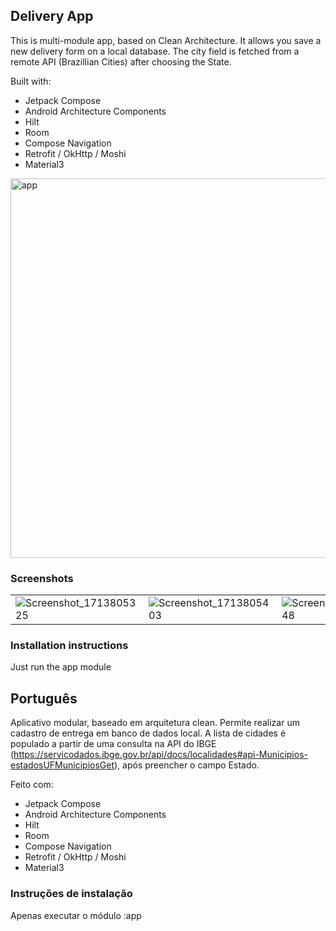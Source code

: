 ## Delivery App
This is multi-module app, based on Clean Architecture. It allows you save a new delivery form on a local database.
The city field is fetched from a remote API (Brazillian Cities) after choosing the State.

Built with:
- Jetpack Compose
- Android Architecture Components
- Hilt
- Room
- Compose Navigation
- Retrofit / OkHttp / Moshi
- Material3

<img width="607" alt="app" src="https://github.com/matheus-miranda/android-ll-challenge/assets/15269393/ae475269-9a09-4ef5-b965-39bc909fa6ab">

### Screenshots
| | | | | | 
| - | - | - | - | - |
| ![Screenshot_1713805325](https://github.com/matheus-miranda/android-ll-challenge/assets/15269393/fa721b8e-b66f-4d11-8731-3ad71d635d4a) | ![Screenshot_1713805403](https://github.com/matheus-miranda/android-ll-challenge/assets/15269393/85b84ed3-4183-4888-acd1-d93773e3cf52) | ![Screenshot_1713805348](https://github.com/matheus-miranda/android-ll-challenge/assets/15269393/87c8f754-e3a8-419f-a2e4-806951149ba3) | ![Screenshot_1713805421](https://github.com/matheus-miranda/android-ll-challenge/assets/15269393/00b6152a-533a-469d-bc75-4e46ffff01da) | ![Screenshot_1713805431](https://github.com/matheus-miranda/android-ll-challenge/assets/15269393/1b378ad1-4f44-4bb5-9dd8-7db060fd7223) |

### Installation instructions
Just run the app module

## Português
Aplicativo modular, baseado em arquitetura clean. Permite realizar um cadastro de entrega em banco de dados local.
A lista de cidades é populado a partir de uma consulta na API do IBGE (https://servicodados.ibge.gov.br/api/docs/localidades#api-Municipios-estadosUFMunicipiosGet), após preencher o campo Estado.

Feito com:
- Jetpack Compose
- Android Architecture Components
- Hilt
- Room
- Compose Navigation
- Retrofit / OkHttp / Moshi
- Material3

### Instruções de instalação
Apenas executar o módulo :app
